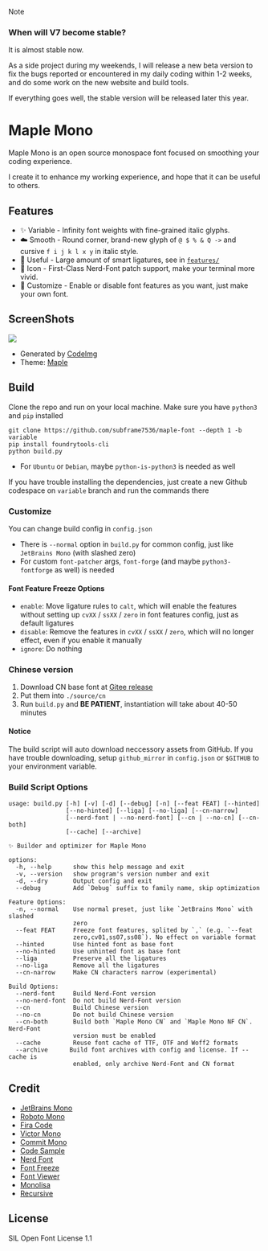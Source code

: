 > [!note]
> ### When will V7 become stable?
> It is almost stable now.
>
> As a side project during my weekends, I will release a new beta version to fix the bugs reported or encountered in my daily coding within 1-2 weeks, and do some work on the new website and build tools.
>
> If everything goes well, the stable version will be released later this year.

# Maple Mono

Maple Mono is an open source monospace font focused on smoothing your coding experience.

I create it to enhance my working experience, and hope that it can be useful to others.

## Features

- ✨ Variable - Infinity font weights with fine-grained italic glyphs.
- ☁️ Smooth - Round corner, brand-new glyph of `@ $ % & Q ->` and cursive `f i j k l x y` in italic style.
- 💪 Useful - Large amount of smart ligatures, see in [`features/`](./source/features/README.md)
- 🎨 Icon - First-Class Nerd-Font patch support, make your terminal more vivid.
- 🔨 Customize - Enable or disable font features as you want, just make your own font.

## ScreenShots

![](https://github.com/subframe7536/maple-font/assets/78338239/19383849-6be1-4cfc-9b34-7b33fc047ecf)

- Generated by [CodeImg](https://github.com/subframe7536/vscode-codeimg)
- Theme: [Maple](https://github.com/subframe7536/vscode-theme-maple)

## Build

Clone the repo and run on your local machine. Make sure you have `python3` and `pip` installed

```shell
git clone https://github.com/subframe7536/maple-font --depth 1 -b variable
pip install foundrytools-cli
python build.py
```

- For `Ubuntu` or `Debian`, maybe `python-is-python3` is needed as well

If you have trouble installing the dependencies, just create a new Github codespace on `variable` branch and run the commands there

### Customize

You can change build config in `config.json`

- There is `--normal` option in `build.py` for common config, just like `JetBrains Mono` (with slashed zero)
- For custom `font-patcher` args, `font-forge` (and maybe `python3-fontforge` as well) is needed


#### Font Feature Freeze Options

- `enable`: Move ligature rules to `calt`, which will enable the features without setting up `cvXX` / `ssXX` / `zero` in font features config, just as default ligatures
- `disable`: Remove the features in `cvXX` / `ssXX` / `zero`, which will no longer effect, even if you enable it manually
- `ignore`: Do nothing

### Chinese version

1. Download CN base font at [Gitee release](https://gitee.com/subframe7536/Maple/releases/tag/v7.0-beta23)
2. Put them into `./source/cn`
3. Run `build.py` and **BE PATIENT**, instantiation will take about 40-50 minutes

#### Notice

The build script will auto download neccessory assets from GitHub. If you have trouble downloading, setup `github_mirror` in `config.json` or `$GITHUB` to your environment variable.

### Build Script Options

```
usage: build.py [-h] [-v] [-d] [--debug] [-n] [--feat FEAT] [--hinted]
                [--no-hinted] [--liga] [--no-liga] [--cn-narrow]
                [--nerd-font | --no-nerd-font] [--cn | --no-cn] [--cn-both]
                [--cache] [--archive]

✨ Builder and optimizer for Maple Mono

options:
  -h, --help      show this help message and exit
  -v, --version   show program's version number and exit
  -d, --dry       Output config and exit
  --debug         Add `Debug` suffix to family name, skip optimization

Feature Options:
  -n, --normal    Use normal preset, just like `JetBrains Mono` with slashed
                  zero
  --feat FEAT     Freeze font features, splited by `,` (e.g. `--feat
                  zero,cv01,ss07,ss08`). No effect on variable format
  --hinted        Use hinted font as base font
  --no-hinted     Use unhinted font as base font
  --liga          Preserve all the ligatures
  --no-liga       Remove all the ligatures
  --cn-narrow     Make CN characters narrow (experimental)

Build Options:
  --nerd-font     Build Nerd-Font version
  --no-nerd-font  Do not build Nerd-Font version
  --cn            Build Chinese version
  --no-cn         Do not build Chinese version
  --cn-both       Build both `Maple Mono CN` and `Maple Mono NF CN`. Nerd-Font
                  version must be enabled
  --cache         Reuse font cache of TTF, OTF and Woff2 formats
  --archive      Build font archives with config and license. If --cache is
                  enabled, only archive Nerd-Font and CN format
```

## Credit

- [JetBrains Mono](https://github.com/JetBrains/JetBrainsMono)
- [Roboto Mono](https://github.com/googlefonts/RobotoMono)
- [Fira Code](https://github.com/tonsky/FiraCode)
- [Victor Mono](https://github.com/rubjo/victor-mono)
- [Commit Mono](https://github.com/eigilnikolajsen/commit-mono)
- [Code Sample](https://github.com/TheRenegadeCoder/sample-programs-website)
- [Nerd Font](https://github.com/ryanoasis/nerd-fonts)
- [Font Freeze](https://github.com/MuTsunTsai/fontfreeze/)
- [Font Viewer](https://tophix.com/font-tools/font-viewer)
- [Monolisa](https://www.monolisa.dev/)
- [Recursive](https://www.recursive.design/)

## License

SIL Open Font License 1.1
